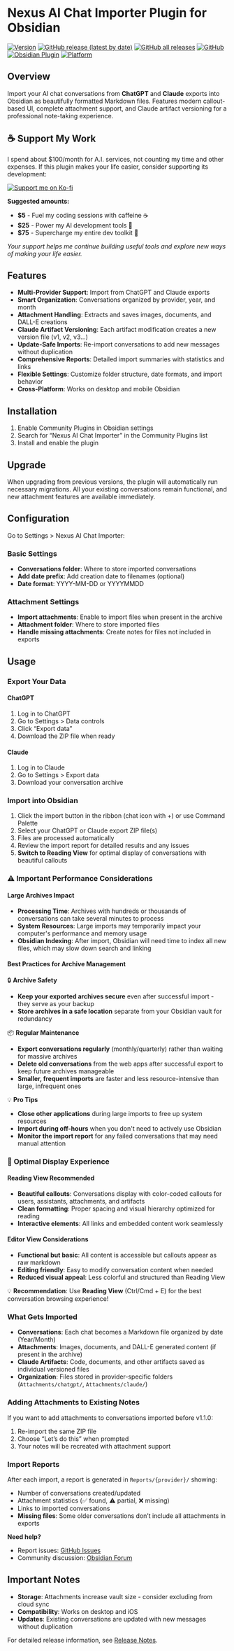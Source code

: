 # Nexus AI Chat Importer Plugin for Obsidian

[![Version](https://img.shields.io/badge/version-1.2.0-blue)](https://github.com/Superkikim/nexus-ai-chat-importer/releases/tag/1.2.0)
[![GitHub release (latest by date)](https://img.shields.io/github/v/release/superkikim/nexus-ai-chat-importer)](https://github.com/Superkikim/nexus-ai-chat-importer/releases/latest)
[![GitHub all releases](https://img.shields.io/github/downloads/superkikim/nexus-ai-chat-importer/total)](https://github.com/Superkikim/nexus-ai-chat-importer/releases)
[![GitHub](https://img.shields.io/github/license/superkikim/nexus-ai-chat-importer)](https://github.com/Superkikim/nexus-ai-chat-importer/blob/master/LICENSE)
[![Obsidian Plugin](https://img.shields.io/badge/Obsidian-Plugin-purple)](https://obsidian.md/)
[![Platform](https://img.shields.io/badge/Platform-Desktop%20%7C%20Mobile-blue)](https://obsidian.md/)

## Overview

Import your AI chat conversations from **ChatGPT** and **Claude** exports into Obsidian as beautifully formatted Markdown files. Features modern callout-based UI, complete attachment support, and Claude artifact versioning for a professional note-taking experience.

## ☕ Support My Work

I spend about $100/month for A.I. services, not counting my time and other expenses. If this plugin makes your life easier, consider supporting its development:

[![Support me on Ko-fi](https://ko-fi.com/img/githubbutton_sm.svg)](https://ko-fi.com/nexusplugins)

**Suggested amounts:**

- **$5** - Fuel my coding sessions with caffeine ☕
- **$25** - Power my AI development tools 🤖
- **$75** - Supercharge my entire dev toolkit 🚀

*Your support helps me continue building useful tools and explore new ways of making your life easier.*

## Features

- **Multi-Provider Support**: Import from ChatGPT and Claude exports
- **Smart Organization**: Conversations organized by provider, year, and month
- **Attachment Handling**: Extracts and saves images, documents, and DALL-E creations
- **Claude Artifact Versioning**: Each artifact modification creates a new version file (v1, v2, v3...)
- **Update-Safe Imports**: Re-import conversations to add new messages without duplication
- **Comprehensive Reports**: Detailed import summaries with statistics and links
- **Flexible Settings**: Customize folder structure, date formats, and import behavior
- **Cross-Platform**: Works on desktop and mobile Obsidian

## Installation

1. Enable Community Plugins in Obsidian settings
2. Search for “Nexus AI Chat Importer” in the Community Plugins list
3. Install and enable the plugin

## Upgrade

When upgrading from previous versions, the plugin will automatically run necessary migrations. All your existing conversations remain functional, and new attachment features are available immediately.

## Configuration

Go to Settings > Nexus AI Chat Importer:

### Basic Settings

- **Conversations folder**: Where to store imported conversations
- **Add date prefix**: Add creation date to filenames (optional)
- **Date format**: YYYY-MM-DD or YYYYMMDD

### Attachment Settings

- **Import attachments**: Enable to import files when present in the archive
- **Attachment folder**: Where to store imported files
- **Handle missing attachments**: Create notes for files not included in exports

## Usage

### Export Your Data

#### ChatGPT
1. Log in to ChatGPT
2. Go to Settings > Data controls
3. Click “Export data”
4. Download the ZIP file when ready

#### Claude
1. Log in to Claude
2. Go to Settings > Export data
3. Download your conversation archive

### Import into Obsidian

1. Click the import button in the ribbon (chat icon with +) or use Command Palette
2. Select your ChatGPT or Claude export ZIP file(s)
3. Files are processed automatically
4. Review the import report for detailed results and any issues
5. **Switch to Reading View** for optimal display of conversations with beautiful callouts

### ⚠️ **Important Performance Considerations**

#### **Large Archives Impact**
- **Processing Time**: Archives with hundreds or thousands of conversations can take several minutes to process
- **System Resources**: Large imports may temporarily impact your computer's performance and memory usage
- **Obsidian Indexing**: After import, Obsidian will need time to index all new files, which may slow down search and linking

#### **Best Practices for Archive Management**

🔒 **Archive Safety**
- **Keep your exported archives secure** even after successful import - they serve as your backup
- **Store archives in a safe location** separate from your Obsidian vault for redundancy

📦 **Regular Maintenance**
- **Export conversations regularly** (monthly/quarterly) rather than waiting for massive archives
- **Delete old conversations** from the web apps after successful export to keep future archives manageable
- **Smaller, frequent imports** are faster and less resource-intensive than large, infrequent ones

💡 **Pro Tips**
- **Close other applications** during large imports to free up system resources
- **Import during off-hours** when you don't need to actively use Obsidian
- **Monitor the import report** for any failed conversations that may need manual attention

### 🎨 **Optimal Display Experience**

#### **Reading View Recommended**
- **Beautiful callouts**: Conversations display with color-coded callouts for users, assistants, attachments, and artifacts
- **Clean formatting**: Proper spacing and visual hierarchy optimized for reading
- **Interactive elements**: All links and embedded content work seamlessly

#### **Editor View Considerations**
- **Functional but basic**: All content is accessible but callouts appear as raw markdown
- **Editing friendly**: Easy to modify conversation content when needed
- **Reduced visual appeal**: Less colorful and structured than Reading View

💡 **Recommendation**: Use **Reading View** (Ctrl/Cmd + E) for the best conversation browsing experience!

### What Gets Imported

- **Conversations**: Each chat becomes a Markdown file organized by date (Year/Month)
- **Attachments**: Images, documents, and DALL-E generated content (if present in the archive)
- **Claude Artifacts**: Code, documents, and other artifacts saved as individual versioned files
- **Organization**: Files stored in provider-specific folders (`Attachments/chatgpt/`, `Attachments/claude/`)

### Adding Attachments to Existing Notes

If you want to add attachments to conversations imported before v1.1.0:

1. Re-import the same ZIP file
2. Choose “Let’s do this” when prompted
3. Your notes will be recreated with attachment support

### Import Reports

After each import, a report is generated in `Reports/{provider}/` showing:

- Number of conversations created/updated
- Attachment statistics (✅ found, ⚠️ partial, ❌ missing)
- Links to imported conversations
- **Missing files**: Some older conversations don’t include all attachments in exports

**Need help?**

- Report issues: [GitHub Issues](https://github.com/superkikim/nexus-ai-chat-importer/issues)
- Community discussion: [Obsidian Forum](https://forum.obsidian.md/t/plugin-nexus-ai-chat-importer-import-chatgpt-conversations-to-your-vault/71664/23)

## Important Notes

- **Storage**: Attachments increase vault size - consider excluding from cloud sync
- **Compatibility**: Works on desktop and iOS
- **Updates**: Existing conversations are updated with new messages without duplication

For detailed release information, see [Release Notes](RELEASE_NOTES.md).